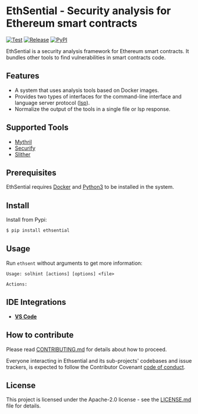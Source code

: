 # EthSential - Security analysis for Ethereum smart contracts

[![Test](https://github.com/1140251/Ethsential/workflows/Test/badge.svg)](https://github.com/1140251/Ethsential/actions)
[![Release](https://github.com/1140251/Ethsential/workflows/Release/badge.svg)](https://github.com/1140251/Ethsential/actions)
[![PyPI](https://badge.fury.io/py/ethsential.svg)](https://pypi.python.org/pypi/ethsential)

EthSential is a security analysis framework for Ethereum smart contracts. It bundles other tools to find vulnerabilities in smart contracts code.

## Features

- A system that uses analysis tools based on Docker images.
- Provides two types of interfaces for the command-line interface and language server protocol ([lsp](https://microsoft.github.io/language-server-protocol/)).
- Normalize the output of the tools in a single file or lsp response.

## Supported Tools

- [Mythril](https://github.com/ConsenSys/mythril)
- [Securify](https://github.com/eth-sri/securify2)
- [Slither](https://github.com/crytic/slither)

## Prerequisites

EthSential requires [Docker](https://docs.docker.com/install) and [Python3](https://www.python.org) to be installed in the system.

## Install

Install from Pypi:

```bash
$ pip install ethsential
```

## Usage

Run `ethsent` without arguments to get more information:

```text
Usage: solhint [actions] [options] <file>

Actions:

```

## IDE Integrations

- **[VS Code](https://marketplace.visualstudio.com/items?itemName=1140251.ethsential)**

## How to contribute

Please read [CONTRIBUTING.md](https://github.com/1140251/Ethsential/blob/master/CONTRIBUTING.md) for details about how to proceed.

Everyone interacting in Ethsential and its sub-projects' codebases and issue trackers, is expected to follow the Contributor Covenant [code of conduct](https://github.com/1140251/Ethsential/blob/master/CODE_OF_CONDUCT.md).

## License

This project is licensed under the Apache-2.0 license - see the [LICENSE.md](https://github.com/1140251/Ethsential/blob/master/LICENSE.md) file for details.
